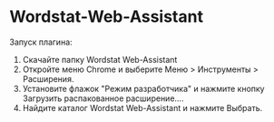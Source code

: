 # Wordstat-Web-Assistant
Запуск плагина:
1. Скачайте папку Wordstat Web-Assistant
2. Откройте меню Chrome и выберите Меню > Инструменты > Расширения.
3. Установите флажок "Режим разработчика" и нажмите кнопку Загрузить распакованное расширение….
4. Найдите каталог Wordstat Web-Assistant и нажмите Выбрать.

